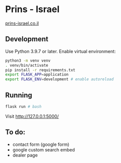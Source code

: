 # Prins - Israel

[prins-israel.co.il](https://prins-israel.co.il/)

## Development

Use Python 3.9.7 or later. Enable virtual environment:

```sh
python3 -m venv venv
. venv/bin/activate
pip install -r requirements.txt
export FLASK_APP=application
export FLASK_ENV=development # enable autoreload
```

## Running

```sh
flask run # bash
```
 
Visit http://127.0.0.1:5000/

## To do:

- contact form (google form)
- google custom search embed
- dealer page